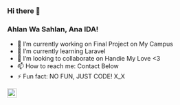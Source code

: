 ### Hi there 👋

<!--
**dwinurhidayah/dwinurhidayah** is a ✨ _special_ ✨ repository because its `README.md` (this file) appears on your GitHub profile.

Here are some ideas to get you started:
-->
### Ahlan Wa Sahlan, Ana IDA!

- 🔭 I’m currently working on Final Project on My Campus
- 🌱 I’m currently learning Laravel
- 👯 I’m looking to collaborate on Handie My Love <3
- 📫 How to reach me: Contact Below
- ⚡ Fun fact: NO FUN, JUST CODE! X_X

[<img align="left" alt="dnurhidayah_ | Instagram" width="22px" src="https://cdn.jsdelivr.net/npm/simple-icons@v3/icons/instagram.svg" />][instagram]


[instagram]: https://instagram.com/dnurhidayah_
